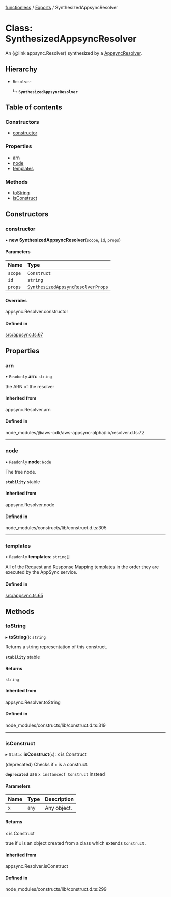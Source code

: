 [functionless](../README.md) / [Exports](../modules.md) / SynthesizedAppsyncResolver

# Class: SynthesizedAppsyncResolver

An {@link appsync.Resolver} synthesized by a [AppsyncResolver](AppsyncResolver.md).

## Hierarchy

- `Resolver`

  ↳ **`SynthesizedAppsyncResolver`**

## Table of contents

### Constructors

- [constructor](SynthesizedAppsyncResolver.md#constructor)

### Properties

- [arn](SynthesizedAppsyncResolver.md#arn)
- [node](SynthesizedAppsyncResolver.md#node)
- [templates](SynthesizedAppsyncResolver.md#templates)

### Methods

- [toString](SynthesizedAppsyncResolver.md#tostring)
- [isConstruct](SynthesizedAppsyncResolver.md#isconstruct)

## Constructors

### constructor

• **new SynthesizedAppsyncResolver**(`scope`, `id`, `props`)

#### Parameters

| Name | Type |
| :------ | :------ |
| `scope` | `Construct` |
| `id` | `string` |
| `props` | [`SynthesizedAppsyncResolverProps`](../interfaces/SynthesizedAppsyncResolverProps.md) |

#### Overrides

appsync.Resolver.constructor

#### Defined in

[src/appsync.ts:67](https://github.com/sam-goodwin/functionless/blob/261ad48/src/appsync.ts#L67)

## Properties

### arn

• `Readonly` **arn**: `string`

the ARN of the resolver

#### Inherited from

appsync.Resolver.arn

#### Defined in

node_modules/@aws-cdk/aws-appsync-alpha/lib/resolver.d.ts:72

___

### node

• `Readonly` **node**: `Node`

The tree node.

**`stability`** stable

#### Inherited from

appsync.Resolver.node

#### Defined in

node_modules/constructs/lib/construct.d.ts:305

___

### templates

• `Readonly` **templates**: `string`[]

All of the Request and Response Mapping templates in the order they are executed by the AppSync service.

#### Defined in

[src/appsync.ts:65](https://github.com/sam-goodwin/functionless/blob/261ad48/src/appsync.ts#L65)

## Methods

### toString

▸ **toString**(): `string`

Returns a string representation of this construct.

**`stability`** stable

#### Returns

`string`

#### Inherited from

appsync.Resolver.toString

#### Defined in

node_modules/constructs/lib/construct.d.ts:319

___

### isConstruct

▸ `Static` **isConstruct**(`x`): x is Construct

(deprecated) Checks if `x` is a construct.

**`deprecated`** use `x instanceof Construct` instead

#### Parameters

| Name | Type | Description |
| :------ | :------ | :------ |
| `x` | `any` | Any object. |

#### Returns

x is Construct

true if `x` is an object created from a class which extends `Construct`.

#### Inherited from

appsync.Resolver.isConstruct

#### Defined in

node_modules/constructs/lib/construct.d.ts:299
